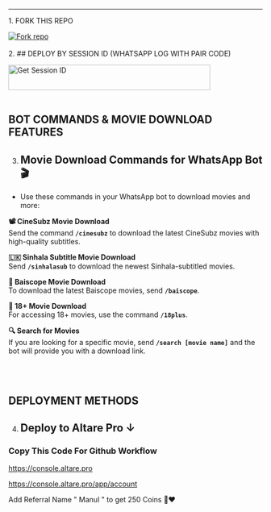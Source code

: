 <hr>
1. FORK THIS REPO

<a href='https://github.com/Ben-10-2026/MOVIE-MD/fork' target="_blank"><img alt='Fork repo' src='https://img.shields.io/badge/Fork This Repo-black?style=for-the-badge&logo=git&logoColor=white'/></a>
<br>
<br>
2. ## DEPLOY BY SESSION ID (WHATSAPP LOG WITH PAIR CODE)

<a href='https://movie-md-web-97654d890f32.herokuapp.com/' target="_blank"><img alt='Get Session ID' src='https://img.shields.io/badge/%F0%9F%9A%80%EF%B8%8F%E2%80%8D%20-%F0%9F%93%8B%20%20PAIR%20CODE%20WEB%F0%9F%91%A8%E2%80%8D%F0%9F%92%BB-blue' width="400" height="50" alt="Deploy bot"/></a>
<br>
<br>
## BOT COMMANDS & MOVIE DOWNLOAD FEATURES

3. ## Movie Download Commands for WhatsApp Bot 🎬
- Use these commands in your WhatsApp bot to download movies and more:

**📽️ CineSubz Movie Download**  
Send the command **`/cinesubz`** to download the latest CineSubz movies with high-quality subtitles.

**🇱🇰 Sinhala Subtitle Movie Download**  
Send **`/sinhalasub`** to download the newest Sinhala-subtitled movies.

**🎥 Baiscope Movie Download**  
To download the latest Baiscope movies, send **`/baiscope`**.

**🔞 18+ Movie Download**  
For accessing 18+ movies, use the command **`/18plus`**.

**🔍 Search for Movies**  
If you are looking for a specific movie, send **`/search [movie name]`** and the bot will provide you with a download link.

<br>
<br>

## DEPLOYMENT METHODS

4. ## Deploy to Altare Pro ↓

### Copy This Code For Github Workflow 

https://console.altare.pro

https://console.altare.pro/app/account

Add Referral Name " Manul " to get 250 Coins 🫶❤️
<br>
<br>
